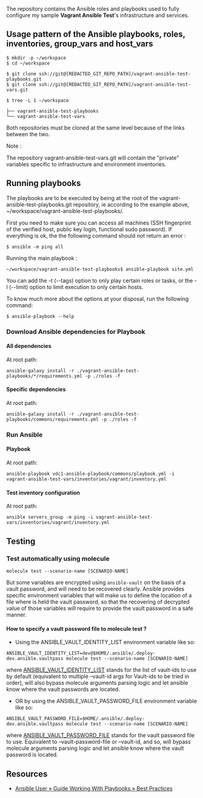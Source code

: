 The repository contains the Ansible roles and playbooks used to fully configure my sample **Vagrant Ansible Test**'s infrastructure and services.

## Usage pattern of the Ansible playbooks, roles, inventories, group_vars and host_vars

```
$ mkdir -p ~/workspace
$ cd ~/workspace

$ git clone ssh://git@[REDACTED_GIT_REPO_PATH]/vagrant-ansible-test-playbooks.git
$ git clone ssh://git@[REDACTED_GIT_REPO_PATH]/vagrant-ansible-test-vars.git

$ tree -L 1 ~/workspace

├── vagrant-ansible-test-playbooks
└── vagrant-ansible-test-vars
```

Both repositories must be cloned at the same level because of the links between the two.

Note : 

The repository vagrant-ansible-test-vars.git will contain the "private" variables specific to infrastructure and environment inventories.


## Running playbooks

The playbooks are to be executed by being at the root of the vagrant-ansible-test-playbooks.git repository, ie according to the example above, ~/workspace/vagrant-ansible-test-playbooks/.

First you need to make sure you can access all machines (SSH fingerprint of the verified host, public key login, functional sudo password).
If everything is ok, the the following command should not return an error :

```
$ ansible -m ping all
```

Running the main playbook :

```
~/workspace/vagrant-ansible-test-playbooks$ ansible-playbook site.yml
```

You can add the -t (--tags) option to only play certain roles or tasks, or the -l (--limit) option to limit execution to only certain hosts. 

To know much more about the options at your disposal, run the following command:

```
$ ansible-playbook --help
```

### Download Ansible dependencies for Playbook

#### All dependencies
At root path:
```shell script
ansible-galaxy install -r ./vagrant-ansible-test-playbooks/*/requirements.yml -p ./roles -f
```

#### Specific dependencies
At root path:
```shell script
ansible-galaxy install -r ./vagrant-ansible-test-playbooks/commons/requirements.yml -p ./roles -f
```

### Run Ansible 

#### Playbook
At root path:
```shell script
ansible-playbook vdc1-ansible-playbook/commons/playbook.yml -i vagrant-ansible-test-vars/inventories/vagrant/inventory.yml
```

#### Test inventory configuration
At root path:
```shell script
ansible servers_group -m ping -i vagrant-ansible-test-vars/inventories/vagrant/inventory.yml
```

## Testing

### Test automatically using molecule

```shell script
molecule test --scenario-name [SCENARIO-NAME]
```

But some variables are encrypted using `ansible-vault` on the basis of a vault password, and will need to be recovered clearly.
Ansible provides specific environment variables that will make us to define the location of a file where is held the vault password,
so that the recovering of decrypted value of those variables will require to provide the vault password in a safe manner.

#### How to specify a vault password file to molecule test ?

* Using the ANSIBLE_VAULT_IDENTITY_LIST environment variable like so:

```shell script
ANSIBLE_VAULT_IDENTITY_LIST=dev@$HOME/.ansible/.deploy-dev.ansible.vaultpass molecule test --scenario-name [SCENARIO-NAME]
```
where [ANSIBLE_VAULT_IDENTITY_LIST](https://docs.ansible.com/ansible/latest/reference_appendices/config.html#envvar-ANSIBLE_VAULT_IDENTITY_LIST) stands for the list of vault-ids to use by default (equivalent to multiple –vault-id args for Vault-ids to be tried in order),
will also bypass molecule arguments parsing logic and let ansible know where the vault passwords are located.


* OR by using the ANSIBLE_VAULT_PASSWORD_FILE environment variable like so:
```shell script
ANSIBLE_VAULT_PASSWORD_FILE=$HOME/.ansible/.deploy-dev.ansible.vaultpass molecule test --scenario-name [SCENARIO-NAME]
```
where [ANSIBLE_VAULT_PASSWORD_FILE](https://docs.ansible.com/ansible/latest/reference_appendices/config.html#envvar-ANSIBLE_VAULT_PASSWORD_FILE) stands for the vault password file to use. Equivalent to –vault-password-file or –vault-id,
and so, will bypass molecule arguments parsing logic and let ansible know where the vault password is located.

## Resources

* [Ansible User » Guide Working With Playbooks » Best Practices](https://docs.ansible.com/ansible/latest/user_guide/playbooks_best_practices.html)
